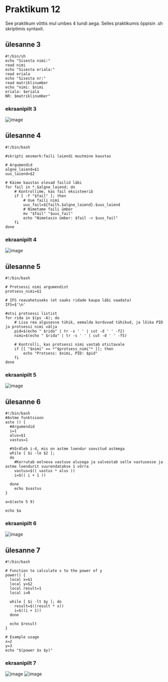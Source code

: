 # Praktikum 12
See praktikum võttis mul umbes 4 tundi aega. Selles praktikumis õppisin .sh skriptimis syntaxit.

## ülesanne 3
```
#!/bin/sh
echo "Sisesta nimi:"
read nimi
echo "Sisesta eriala:"
read eriala
echo "Sisesta nr:"
read matriklinumber
echo "nimi: $nimi
eriala: $eriala
NR: $matriklinumber"
```


### ekraanipilt 3 
![image](https://github.com/user-attachments/assets/b98dd360-5a59-4dd5-a543-86e97baec57b)

## ülesanne 4
```
#!/bin/bash

#skripti eesmark:faili laiendi muutmine kaustas

# Argumendid
algne_laiend=$1
uus_laiend=$2

# Käime kaustas olevad failid läbi
for fail in *.$algne_laiend; do
    # Kontrollime, kas fail eksisteerib
    if [ -f "$fail" ]; then
        # Uue faili nimi
        uus_fail=${fail%.$algne_laiend}.$uus_laiend
        # Nimetame faili ümber
        mv "$fail" "$uus_fail"
        echo "Nimetasin ümber: $fail -> $uus_fail"
    fi
done

 ```
### ekraanipilt 4
![image](https://github.com/user-attachments/assets/d77d7c7c-2b8c-4530-8955-6edc58685cdd)


## ülesanne 5
```
#!/bin/bash

# Protsessi nimi argumendist
protsess_nimi=$1

# IFS reavahetuseks (et saaks ridade kaupa läbi vaadata)
IFS=$'\n'

#otsi protsessi listist
for rida in $(ps -A); do
    # Lisa rea algusesse tühik, eemalda korduvad tühikud, ja lõika PID ja protsessi nimi välja
    pid=$(echo " $rida" | tr -s ' ' | cut -d ' ' -f2)
    nimi=$(echo " $rida" | tr -s ' ' | cut -d ' ' -f5)

    # Kontrolli, kas protsessi nimi vastab otsitavale
    if [[ "$nimi" == *"$protsess_nimi"* ]]; then
        echo "Protsess: $nimi, PID: $pid"
    fi
done
 ```
### ekraanipilt 5
![image](https://github.com/user-attachments/assets/82cc23af-f736-4f31-b02d-f20416ffbaf5)

## ülesanne 6
```
#!/bin/bash
#Astme funktsioon
aste () {
  #Argumendid
  i=1
  alus=$1
  vastus=1

  #Võrdleb i-d, mis on astme loendur soovitud astmega
  while [ $i -le $2 ];
  do
    #Korrutab eelneva vastuse alusega ja salvestab selle vastusesse ja astme loendurit suurendatakse 1 võrra
    vastus=$(( vastus * alus ))
    i=$(( i + 1 ))

  done
    echo $vastus
}

a=$(aste 5 9)

echo $a

```
### ekraanipilt 6
![image](https://github.com/user-attachments/assets/f4094da0-bfbe-4644-8c01-3d3243b958c7)

## ülesanne 7
```
#!/bin/bash

# Function to calculate x to the power of y
power() {
  local x=$1
  local y=$2
  local result=1
  local i=0

  while [ $i -lt $y ]; do
    result=$((result * x))
    i=$((i + 1))
  done

  echo $result
}

# Example usage
x=2
y=3
echo "$(power $x $y)"
```
### ekraanipilt 7
![image](https://github.com/user-attachments/assets/6c66d4c5-3e65-4226-bcc8-3f47f58daaf7)
![image](https://github.com/user-attachments/assets/ca7968d0-ce98-400b-9b2d-f5df7b048d1e)


